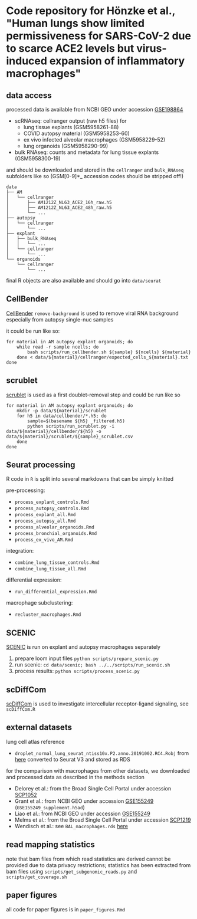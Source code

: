 # Code repository for Hönzke et al., "Human lungs show limited permissiveness for SARS-CoV-2 due to scarce ACE2 levels but virus-induced expansion of inflammatory macrophages"

## data access

processed data is available from NCBI GEO under accession [GSE198864](https://www.ncbi.nlm.nih.gov/geo/query/acc.cgi?acc=GSE198864)  

- scRNAseq: cellranger output (raw h5 files) for
  - lung tissue explants (GSM5958261-88)
  - COVID autopsy material (GSM5958253-60)
  - ex vivo infected alveolar macrophages (GSM5958229-52)
  - lung organoids (GSM5958290-99)
- bulk RNAseq: counts and metadata for lung tissue explants (GSM5958300-19)

and should be downloaded and stored in the `cellranger` and `bulk_RNAseq` subfolders like so (GSM[0-9]*_ accession codes should be stripped off!)

```
data
├── AM
│   └── cellranger
│       ├── AM1212Z_NL63_ACE2_16h_raw.h5 
│       ├── AM1212Z_NL63_ACE2_48h_raw.h5
│       └── ...
├── autopsy
│   └── cellranger
│       └── ...
├── explant
│   ├── bulk_RNAseq
│   │   └── ...
│   └── cellranger
│       └── ...
└── organoids
    └── cellranger
        └── ...
```

final R objects are also available and should go into `data/seurat`

## CellBender

[CellBender](https://github.com/broadinstitute/CellBender) `remove-background` is used to remove viral RNA background especially from autopsy single-nuc samples

it could be run like so:

```
for material in AM autopsy explant organoids; do
    while read -r sample ncells; do
        bash scripts/run_cellbender.sh ${sample} ${ncells} ${material}
    done < data/${material}/cellranger/expected_cells_${material}.txt
done
```

## scrublet

[scrublet](https://github.com/swolock/scrublet) is used as a first doublet-removal step and could be run like so

```
for material in AM autopsy explant organoids; do
    mkdir -p data/${material}/scrublet
    for h5 in data/cellbender/*.h5; do
        sample=$(basename ${h5} _filtered.h5)
        python scripts/run_scrublet.py -i data/${material}/cellbender/${h5} -o data/${material}/scrublet/${sample}_scrublet.csv
    done
done
```

## Seurat processing

R code in `R` is split into several markdowns that can be simply knitted

pre-processing:

- `process_explant_controls.Rmd`
- `process_autopsy_controls.Rmd`
- `process_explant_all.Rmd`
- `process_autopsy_all.Rmd`
- `process_alveolar_organoids.Rmd`
- `process_bronchial_organoids.Rmd`
- `process_ex_vivo_AM.Rmd`

integration:

- `combine_lung_tissue_controls.Rmd`
- `combine_lung_tissue_all.Rmd`

differential expression:

- `run_differential_expression.Rmd`

macrophage subclustering:

- `recluster_macrophages.Rmd`

## SCENIC

[SCENIC](https://github.com/aertslab/SCENIC) is run on explant and autopsy macrophages separately

1. prepare loom input files `python scripts/prepare_scenic.py`
2. run scenic: `cd data/scenic; bash ../../scripts/run_scenic.sh`
3. process results: `python scripts/process_scenic.py`

## scDiffCom

[scDiffCom](https://github.com/CyrilLagger/scDiffCom) is used to investigate intercellular receptor-ligand signaling, see `scDiffCom.R`

## external datasets

lung cell atlas reference

- `droplet_normal_lung_seurat_ntiss10x.P2.anno.20191002.RC4.Robj` from [here](https://www.synapse.org/#!Synapse:syn21560412) converted to Seurat V3 and stored as RDS

for the comparison with macrophages from other datasets, we downloaded and processed data as described in the methods section

- Delorey et al.: from the Broad Single Cell Portal under accession [SCP1052](https://singlecell.broadinstitute.org/single_cell/study/SCP1052)
- Grant et al.: from NCBI GEO under accession [GSE155249](http://www.ncbi.nlm.nih.gov/geo/query.acc.cgi?acc=GSE155249) (`GSE155249_supplement.h5ad`)
- Liao et al.: from NCBI GEO under accession [GSE155249](http://www.ncbi.nlm.nih.gov/geo/query/acc.cgi?acc=GSE145926)
- Melms et al.: from the Broad Single Cell Portal under accession [SCP1219](https://singlecell.broadinstitute.org/single_cell/study/SCP1219)
- Wendisch et al.: see `BAL_macrophages.rds` [here](https://nubes.helmholtz-berlin.de/s/XrM8igTzFTFSoio)

## read mapping statistics

note that bam files from which read statistics are derived cannot be provided due to data privacy restrictions; statistics has been extracted from bam files using `scripts/get_subgenomic_reads.py` and `scripts/get_coverage.sh`

## paper figures

all code for paper figures is in `paper_figures.Rmd`
